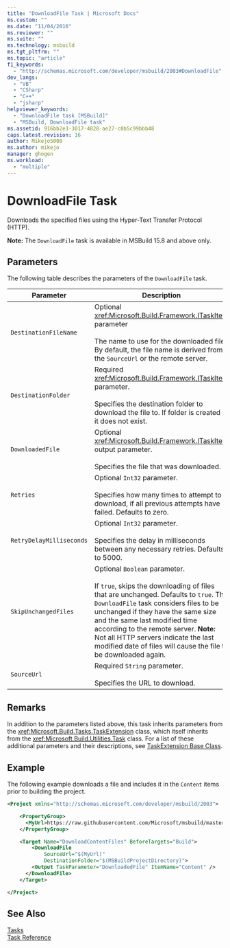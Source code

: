 ```yaml
---
title: "DownloadFile Task | Microsoft Docs"
ms.custom: ""
ms.date: "11/04/2016"
ms.reviewer: ""
ms.suite: ""
ms.technology: msbuild
ms.tgt_pltfrm: ""
ms.topic: "article"
f1_keywords: 
  - "http://schemas.microsoft.com/developer/msbuild/2003#DownloadFile"
dev_langs: 
  - "VB"
  - "CSharp"
  - "C++"
  - "jsharp"
helpviewer_keywords: 
  - "DownloadFile task [MSBuild]"
  - "MSBuild, DownloadFile task"
ms.assetid: 916bb2e3-3017-4828-ae27-c0b5c99bbb48
caps.latest.revision: 16
author: Mikejo5000
ms.author: mikejo
manager: ghogen
ms.workload: 
  - "multiple"
---
```

# DownloadFile Task
Downloads the specified files using the Hyper-Text Transfer Protocol (HTTP).

**Note:** The `DownloadFile` task is available in MSBuild 15.8 and above only.
  
## Parameters  
 The following table describes the parameters of the `DownloadFile` task.  
  
|Parameter|Description|  
|---------------|-----------------|  
|`DestinationFileName`|Optional <xref:Microsoft.Build.Framework.ITaskItem> parameter<br /><br /> The name to use for the downloaded file.  By default, the file name is derived from the `SourceUrl` or the remote server.|
|`DestinationFolder`|Required <xref:Microsoft.Build.Framework.ITaskItem> parameter.<br /><br /> Specifies the destination folder to download the file to.  If folder is created if it does not exist.|
|`DownloadedFile`|Optional <xref:Microsoft.Build.Framework.ITaskItem> output parameter.<br /><br /> Specifies the file that was downloaded.|
|`Retries`|Optional `Int32` parameter.<br /><br /> Specifies how many times to attempt to download, if all previous attempts have failed. Defaults to zero.|  
|`RetryDelayMilliseconds`|Optional `Int32` parameter.<br /><br /> Specifies the delay in milliseconds between any necessary retries. Defaults to 5000.|  
|`SkipUnchangedFiles`|Optional `Boolean` parameter.<br /><br /> If `true`, skips the downloading of files that are unchanged. Defaults to `true`. The `DownloadFile` task considers files to be unchanged if they have the same size and the same last modified time according to the remote server. **Note:**  Not all HTTP servers indicate the last modified date of files will cause the file to be downloaded again.|
|`SourceUrl`|Required `String` parameter.<br /><br /> Specifies the URL to download.|
  
## Remarks  
 In addition to the parameters listed above, this task inherits parameters from the <xref:Microsoft.Build.Tasks.TaskExtension> class, which itself inherits from the <xref:Microsoft.Build.Utilities.Task> class. For a list of these additional parameters and their descriptions, see [TaskExtension Base Class](../msbuild/taskextension-base-class.md).  
  
## Example  
 The following example downloads a file and includes it in the `Content` items prior to building the project.
  
```xml  
<Project xmlns="http://schemas.microsoft.com/developer/msbuild/2003">

    <PropertyGroup>  
      <MyUrl>https://raw.githubusercontent.com/Microsoft/msbuild/master/LICENSE</MyUrl>
    </PropertyGroup>  

    <Target Name="DownloadContentFiles" BeforeTargets="Build">
        <DownloadFile
            SourceUrl="$(MyUrl)"
            DestinationFolder="$(MSBuildProjectDirectory)">
        <Output TaskParameter="DownloadedFile" ItemName="Content" />
      </DownloadFile>
    </Target>

</Project>
```
  
## See Also  
 [Tasks](../msbuild/msbuild-tasks.md)   
 [Task Reference](../msbuild/msbuild-task-reference.md)
